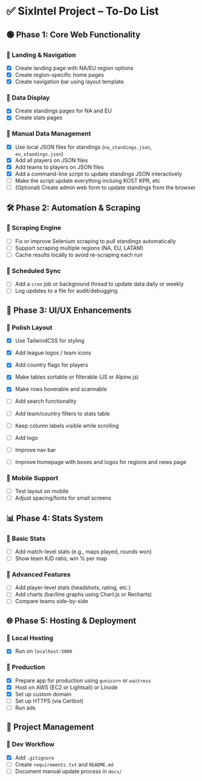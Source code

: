 
# ✅ SixIntel Project – To-Do List

## 🟢 Phase 1: Core Web Functionality

### 🔹 Landing & Navigation
- [x] Create landing page with NA/EU region options
- [x] Create region-specific home pages
- [x] Create navigation bar using layout template

### 🔹 Data Display
- [x] Create standings pages for NA and EU
- [x] Create stats pages 

### 🔹 Manual Data Management
- [x] Use local JSON files for standings (`na_standings.json`, `eu_standings.json`)
- [x] Add all players on JSON files
- [x] Add teams to players on JSON files
- [x] Add a command-line script to update standings JSON interactively
- [ ] Make the script update everything incluing KOST KPR, etc
- [ ] (Optional) Create admin web form to update standings from the browser

## 🛠 Phase 2: Automation & Scraping

### 🔹 Scraping Engine
- [ ] Fix or improve Selenium scraping to pull standings automatically
- [ ] Support scraping multiple regions (NA, EU, LATAM)
- [ ] Cache results locally to avoid re-scraping each run

### 🔹 Scheduled Sync
- [ ] Add a `cron` job or background thread to update data daily or weekly
- [ ] Log updates to a file for audit/debugging

## 🎨 Phase 3: UI/UX Enhancements

### 🔹 Polish Layout
- [x] Use TailwindCSS for styling
- [x] Add league logos / team icons
- [x] Add country flags for players
- [x] Make tables sortable or filterable (JS or Alpine.js)
- [x] Make rows hoverable and scannable
- [ ] Add search functionality
- [ ] Add team/country filters to stats table
- [ ] Keep column labels visible while scrolling
- [ ] Add logo
- [ ] Improve nav bar
- [ ] Improve homepage with boxes and logos for regions and news page


### 🔹 Mobile Support
- [ ] Test layout on mobile
- [ ] Adjust spacing/fonts for small screens

## 📊 Phase 4: Stats System

### 🔹 Basic Stats
- [ ] Add match-level stats (e.g., maps played, rounds won)
- [ ] Show team K/D ratio, win % per map

### 🔹 Advanced Features
- [ ] Add player-level stats (headshots, rating, etc.)
- [ ] Add charts (bar/line graphs using Chart.js or Recharts)
- [ ] Compare teams side-by-side

## 🌐 Phase 5: Hosting & Deployment

### 🔹 Local Hosting
- [x] Run on `localhost:5000`

### 🔹 Production
- [x] Prepare app for production using `gunicorn` or `waitress`
- [x] Host on AWS (EC2 or Lightsail) or Linode
- [x] Set up custom domain 
- [ ] Set up HTTPS (via Certbot)
- [ ] Run ads

## 📝 Project Management

### 🔹 Dev Workflow
- [x] Add `.gitignore`
- [ ] Create `requirements.txt` and `README.md`
- [ ] Document manual update process in `docs/`
